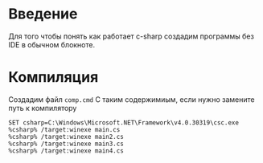 # Введение
Для того чтобы понять как работает c-sharp создадим программы без IDE в обычном
блокноте.

# Компиляция
Создадим файл `comp.cmd`
С таким содержимиым, если нужно замените путь к компилятору

```shell
SET csharp=C:\Windows\Microsoft.NET\Framework\v4.0.30319\csc.exe
%csharp% /target:winexe main.cs
%csharp% /target:winexe main2.cs
%csharp% /target:winexe main3.cs
%csharp% /target:winexe main4.cs
```
